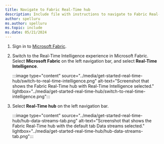 ```yaml
---
title: Navigate to Fabric Real-Time hub
description: Include file with instructions to navigate to Fabric Real-Time hub.
author: spelluru
ms.author: spelluru
ms.topic: include
ms.date: 05/21/2024
---
```


1. Sign in to [Microsoft Fabric](https://fabric.microsoft.com/).
1. Switch to the Real-Time Intelligence experience in Microsoft Fabric. Select **Microsoft Fabric** on the left navigation bar, and select **Real-Time Intelligence**. 

    :::image type="content" source="../media/get-started-real-time-hub/switch-to-real-time-intelligence.png" alt-text="Screenshot that shows the Fabric Real-Time hub with Real-Time Intelligence selected." lightbox="../media/get-started-real-time-hub/switch-to-real-time-intelligence.png":::    
1. Select **Real-Time hub** on the left navigation bar. 

    :::image type="content" source="../media/get-started-real-time-hub/hub-data-streams-tab.png" alt-text="Screenshot that shows the Fabric Real-Time hub with the default tab Data streams selected." lightbox="../media/get-started-real-time-hub/hub-data-streams-tab.png":::

